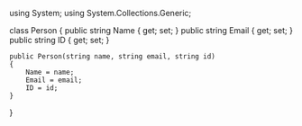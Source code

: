 using System;
using System.Collections.Generic;


class Person
{
    public string Name { get; set; }
    public string Email { get; set; }
    public string ID { get; set; }

    public Person(string name, string email, string id)
    {
        Name = name;
        Email = email;
        ID = id;
    }
}



    
   
 
